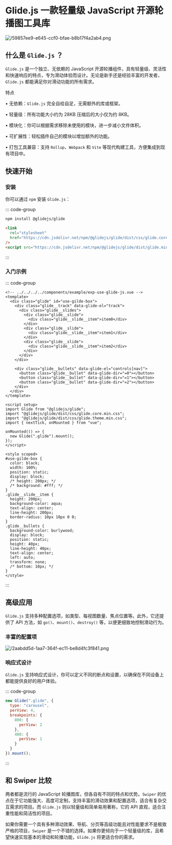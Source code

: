 # Glide.js 一款轻量级 JavaScript 开源轮播图工具库

<article-info/>

<link-tag :linkList="[{ linkType: 'git', linkText:'Glide.js',linkUrl:'https://github.com/glidejs/glide'},{ linkText:'Glide.js 官网',linkUrl:'https://glidejs.com/docs/'}]" />

![/59857ee9-e645-ccf0-bfae-b8b17f4a2ab4.png](/59857ee9-e645-ccf0-bfae-b8b17f4a2ab4.png)

## 什么是 `Glide.js` ？

`Glide.js` 是一个独立、无依赖的 JavaScript 开源轮播组件，具有轻量级、灵活性和快速响应的特点，专为滑动体验而设计。无论是新手还是经验丰富的开发者，`Glide.js` 都能满足你对滑动功能的所有需求。

<imp-text-danger>特点</imp-text-danger>

• <imp-text-danger>无依赖</imp-text-danger>：`Glide.js` 完全自给自足，无需额外的库或框架。

• <imp-text-danger>轻量级</imp-text-danger>：所有功能大小约为 28KB 压缩后的大小仅为约 8KB。

• <imp-text-danger>模块化</imp-text-danger>：你可以根据需求移除未使用的模块，进一步减小文件体积。

• <imp-text-danger>可扩展性</imp-text-danger>：轻松插件自己的模块以增加额外的功能。

• <imp-text-danger>打包工具兼容</imp-text-danger>：支持 `Rollup`、`Webpack` 和 `Vite` 等现代构建工具，方便集成到现有项目中。

## 快速开始

### 安装

你可以通过 `npm` 安装 `Glide.js`：

::: code-group

```bash [npm]
npm install @glidejs/glide
```

```html [CDN]
<link
  rel="stylesheet"
  href="https://cdn.jsdelivr.net/npm/@glidejs/glide/dist/css/glide.core.min.css"
/>
<script src="https://cdn.jsdelivr.net/npm/@glidejs/glide/dist/glide.min.js"></script>
```

:::

### 入门示例

::: code-group

```vue
<!-- ../../../../components/example/exp-use-glide-js.vue -->
<template>
  <div class="glide" id="use-gilde-box">
    <div class="glide__track" data-glide-el="track">
      <div class="glide__slides">
        <div class="glide__slide">
          <div class="glide__slide__item">item0</div>
        </div>
        <div class="glide__slide">
          <div class="glide__slide__item">item1</div>
        </div>
        <div class="glide__slide">
          <div class="glide__slide__item">item2</div>
        </div>
      </div>
    </div>

    <div class="glide__bullets" data-glide-el="controls[nav]">
      <button class="glide__bullet" data-glide-dir="=0"></button>
      <button class="glide__bullet" data-glide-dir="=1"></button>
      <button class="glide__bullet" data-glide-dir="=2"></button>
    </div>
  </div>
</template>

<script setup>
import Glide from "@glidejs/glide";
import "@glidejs/glide/dist/css/glide.core.min.css";
import "@glidejs/glide/dist/css/glide.theme.min.css";
import { nextTick, onMounted } from "vue";

onMounted(() => {
  new Glide(".glide").mount();
});
</script>

<style scoped>
#use-gilde-box {
  color: black;
  width: 100%;
  position: static;
  display: block;
  /* height: 200px; */
  /* background: #fff; */
}
.glide__slide__item {
  height: 200px;
  background-color: aqua;
  text-align: center;
  line-height: 200px;
  border-radius: 10px 10px 0 0;
}
.glide__bullets {
  background-color: burlywood;
  display: block;
  position: static;
  height: 40px;
  line-height: 40px;
  text-align: center;
  left: auto;
  transform: none;
  /* bottom: 10px; */
}
</style>
```

:::

## 高级应用

`Glide.js` 支持多种配置选项，如类型、每视图数量、焦点位置等。此外，它还提供了 API 方法，如 `go()`、`mount()`、`destroy()` 等，以便更细致地控制滑动行为。

### <imp-text-warning>丰富的配置项</imp-text-warning>

![/2aabdd5d-1aa7-364f-ec11-be8d4fc3f841.png](/2aabdd5d-1aa7-364f-ec11-be8d4fc3f841.png)

### <imp-text-warning>响应式设计</imp-text-warning>

`Glide.js` 支持响应式设计，你可以定义不同的断点和设置，以确保在不同设备上都能提供良好的用户体验。

::: code-group

```js
new Glide(".glide", {
  type: "carousel",
  perView: 4,
  breakpoints: {
    800: {
      perView: 2
    },
    480: {
      perView: 1
    }
  }
}).mount();
```

:::

## 和 Swiper 比较

两者都是流行的 JavaScript 轮播图库，但各自有不同的特点和优势。`Swiper` 的优点在于它功能强大、高度可定制，支持丰富的滑动效果和配置选项，适合有复杂交互需求的项目。而 `Glide.js` 则以轻量级和简单易用著称，它的 API 直观，适合注重性能和简洁性的项目。

如果你需要一个具有多种滑动效果、导航、分页等高级功能且对性能要求不是极致严格的项目，`Swiper` 是一个不错的选择。如果你更倾向于一个轻量级的库，且希望快速实现基本的滑动和轮播功能，`Glide.js` 将更适合你的需求。
